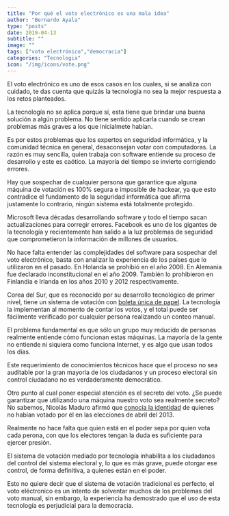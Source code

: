 ```yaml
---
title: "Por qué el voto electrónico es una mala idea"
author: "Bernardo Ayala"
type: "posts"
date: 2019-04-13
subtitle: ""
image: ""
tags: ["voto electrónico","democracia"]
categories: "Tecnologia"
icon: "/img/icons/vote.png"
---
```


El voto electrónico es uno de esos casos en los cuales, si se analiza con cuidado, te das cuenta que quizás la tecnología no sea la mejor respuesta a los retos planteados.<!--more-->

La tecnología no se aplica porque sí, esta tiene que brindar una buena solución a algún problema. No tiene sentido aplicarla cuando se crean problemas más graves a los que inicialmete habían.

Es por estos problemas que los expertos en seguridad informática, y la comunidad técnica en general, desaconsejan votar con computadoras. La razón es muy sencilla, quien trabaja con software entiende su proceso de desarrollo y este es caótico. La mayoría del tiempo se invierte corrigiendo errores.

Hay que sospechar de cualquier persona que garantice que alguna máquina de votación es 100% segura e imposible de hackear, ya que esto contradice el fundamento de la seguridad informática que afirma justamente lo contrario, ningún sistema está totalmente protegido.

Microsoft lleva décadas desarrollando software y todo el tiempo sacan actualizaciones para corregir errores. Facebook es uno de los gigantes de la tecnología y recientemente han salido a la luz problemas de seguridad que comprometieron la información de millones de usuarios.

No hace falta entender las complejidades del software para sospechar del voto electrónico, basta con analizar la experiencia de los países que lo utilizaron en el pasado. En Holanda se prohibió en el año 2008. En Alemania fue declarado inconstitucional en el año 2009. También lo prohibieron en Finlandia e Irlanda en los años 2010 y 2012 respectivamente.

Corea del Sur, que es reconocido por su desarrollo tecnológico de primer nivel, tiene un sistema de votación con [boleta única de papel](https://www.youtube.com/watch?v=Lx69LWfzSFI). La tecnología la implementan al momento de contar los votos, y el total puede ser fácilmente verificado por cualquier persona realizando un conteo manual.

El problema fundamental es que sólo un grupo muy reducido de personas realmente entiende cómo funcionan estas máquinas. La mayoría de la gente no entiende ni siquiera como funciona Internet, y es algo que usan todos los días.

Este requerimiento de conocimientos técnicos hace que el proceso no sea auditable por la gran mayoría de los ciudadanos y un proceso electoral sin control ciudadano no es verdaderamente democrático.

Otro punto al cual poner especial atención es el secreto del voto. ¿Se puede garantizar que utilizando una máquina nuestro voto sea realmente secreto? No sabemos, Nicolás Maduro afirmó que [conocía la identidad](https://www.elnuevoherald.com/noticias/mundo/america-latina/venezuela-es/article2023161.html) de quienes no habían votado por él en las elecciones de abril del 2013.

Realmente no hace falta que quien está en el poder sepa por quien vota cada perona, con que los electores tengan la duda es suficiente para ejercer presión.

El sistema de votación mediado por tecnología inhabilita a los ciudadanos del control del sistema electoral y, lo que es más grave, puede otorgar ese control, de forma definitiva, a quienes están en el poder.

Esto no quiere decir que el sistema de votación tradicional es perfecto, el voto eléctronico es un intento de solventar muchos de los problemas del voto manual, sin embargo, la experiencia ha demostrado que el uso de esta tecnología es perjudicial para la democracia.
